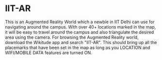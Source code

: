 # IIT-AR
This is an Augmented Reality World which a newbie in IIT Delhi can use for navigating around the campus.  With over 40+ locations marked in the map, it will be easy to travel around the campus and also triangulate the desired area using the camera.
For browsing the Augmented Reality world, download the Wikitude app and search "IIT-AR". This should bring up all the placemarks that have been set in the map as long as you LOCATION and WIFI/MOBILE DATA features are turned ON.
